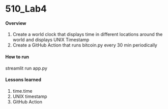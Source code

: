 # 510_Lab4

#### Overview
1. Create a world clock that displays time in different locations around the world and displays UNIX Timestamp
2. Create a GitHub Action that runs bitcoin.py every 30 min periodically

#### How to run
streamlit run app.py

#### Lessons learned
1. time.time
2. UNIX timestamp
3. GitHub Action
